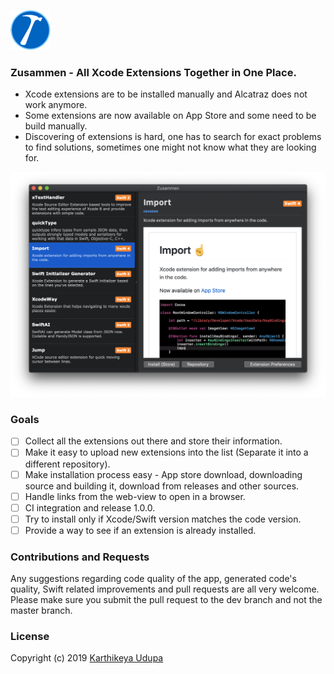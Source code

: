 ![Logo](https://github.com/insanoid/Zusammen/blob/master/Zusammen/Support/Assets.xcassets/AppIcon.appiconset/Icon_32x32@2x.png?raw=true)
### Zusammen - All Xcode Extensions Together in One Place.

- Xcode extensions are to be installed manually and Alcatraz does not work anymore.
- Some extensions are now available on App Store and some need to be build manually.
- Discovering of extensions is hard, one has to search for exact problems to find solutions, sometimes one might not know what they are looking for.

![App Preview](https://github.com/insanoid/Zusammen/blob/master/Graphics/app_preview.png)

### Goals

- [ ] Collect all the extensions out there and store their information.
- [ ] Make it easy to upload new extensions into the list (Separate it into a different repository).
- [ ] Make installation process easy - App store download, downloading source and building it, download from releases and other sources.
- [ ] Handle links from the web-view to open in a browser.
- [ ] CI integration and release 1.0.0.
- [ ] Try to install only if Xcode/Swift version matches the code version.
- [ ] Provide a way to see if an extension is already installed.

### Contributions and Requests

Any suggestions regarding code quality of the app, generated code's quality, Swift related improvements and pull requests are all very welcome. Please make sure you submit the pull request to the dev branch and not the master branch.

### License

Copyright (c) 2019 [Karthikeya Udupa](https://karthikeya.co.uk)
